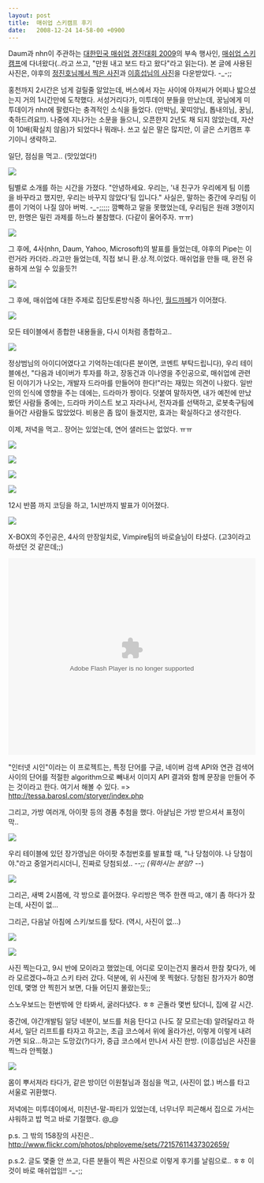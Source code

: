 ```yaml
---
layout: post
title:  매쉬업 스키캠프 후기
date:   2008-12-24 14-58-00 +0900
---
```

Daum과 nhn이 주관하는 [대한민국 매쉬업 경진대회 2009](http://mashupkorea.com/2009/)의 부속 행사인, [매쉬업 스키캠프](http://mashupkorea.org/79)에 다녀왔다(..라고 쓰고, "만원 내고 보드 타고 왔다"라고 읽는다). 본 글에 사용된 사진은, 야후의 [정진호님께서 찍은 사진](http://www.flickr.com/photos/phploveme/sets/72157611437302659/)과 [이흥섭님의 사진](http://flickr.com/photos/heungsub/)을 다운받았다. -_-;;

홍천까지 2시간은 넘게 걸릴줄 알았는데, 버스에서 자는 사이에 아저씨가 어찌나 밟으셨는지 거의 1시간만에 도착했다. 서성거리다가, 미투데이 분들을 만났는데, 꿍님에게 미투데이가 nhn에 팔렸다는 충격적인 소식을 들었다. (만박님, 꽃띠앙님, 톱내의님, 꿍님, 축하드려요!!). 나중에 지나가는 소문을 들으니, 오픈한지 2년도 채 되지 않았는데, 자산이 10배(확실치 않음)가 되었다나 뭐래나. 쓰고 싶은 말은 많지만, 이 글은 스키캠프 후기이니 생략하고.

일단, 점심을 먹고.. (맛있었다!)

![](/images/m9knbegM0s1qajt8r.jpg)

팀별로 소개를 하는 시간을 가졌다. "안녕하세요. 우리는, '내 친구가 우리에게 팀 이름을 바꾸라고 했지만, 우리는 바꾸지 않았다'팀 입니다." 사실은, 말하는 중간에 우리팀 이름이 기억이 나질 않아 버벅. -_-;;;;; 깜빡하고 말을 못했었는데, 우리팀은 원래 3명이지만, 한명은 밀린 과제를 하느라 불참했다. (다같이 울어주자. ㅠㅠ)

![](/images/m9knbnusbT1qajt8r.jpg)

그 후에, 4사(nhn, Daum, Yahoo, Microsoft)의 발표를 들었는데, 야후의 Pipe는 이런거라 카더라..라고만 들었는데, 직접 보니 환.상.적.이었다. 매쉬업을 만들 때, 완전 유용하게 쓰일 수 있을듯?!

![](/images/m9knbrdCmP1qajt8r.jpg)

그 후에, 매쉬업에 대한 주제로 집단토론방식중 하나인, [월드까페](http://yuzi.egloos.com/1783326)가 이어졌다.

![](/images/m9knbxCfrp1qajt8r.jpg)

모든 테이블에서 종합한 내용들을, 다시 이처럼 종합하고..

![](/images/m9knc2UNPz1qajt8r.jpg)

정상범님의 아이디어였다고 기억하는데(다른 분이면, 코멘트 부탁드립니다), 우리 테이블에선, "다음과 네이버가 투자를 하고, 장동건과 이나영을 주인공으로, 매쉬업에 관련된 이야기가 나오는, 개발자 드라마를 만들어야 한다!"라는 재밌는 의견이 나왔다. 일반인의 인식에 영향을 주는 데에는, 드라마가 짱이다. 덧붙여 말하자면, 내가 예전에 만났봤던 사람들 중에는, 드라마 카이스트 보고 자라나서, 전자과를 선택하고, 로봇축구팀에 들어간 사람들도 많았었다. 비용은 좀 많이 들겠지만, 효과는 확실하다고 생각한다.

이제, 저녁을 먹고.. 장어는 있었는데, 연어 샐러드는 없었다. ㅠㅠ

![](/images/m9knc7qAAG1qajt8r.jpg)

![](/images/m9kncdNj171qajt8r.jpg)

![](/images/m9kncm1du61qajt8r.jpg)

![](/images/m9kncqYN3r1qajt8r.jpg)

12시 반쯤 까지 코딩을 하고, 1시반까지 발표가 이어졌다.

![](/images/m9kncxxo5n1qajt8r.jpg)

X-BOX의 주인공은, 4사의 만장일치로, Vimpire팀의 바로슬님이 타셨다. (고3이라고 하셨던 것 같은데;;)

<div class="wlWriterEditableSmartContent" id="scid:5737277B-5D6D-4f48-ABFC-DD9C333F4C5D:e6abe4f9-87db-4bd2-8d25-05d7edd879d5" style="padding-right: 0px; display: inline; padding-left: 0px; float: none; padding-bottom: 0px; margin: 0px; padding-top: 0px"><div><embed src="http://flvs.daum.net/flvPlayer.swf?vid=9foQCULd754$" width="502px" height="399px" allowScriptAccess="always" type="application/x-shockwave-flash" allowFullScreen="true" bgcolor="#000000"></embed></div></div>

"인터넷 시인"이라는 이 프로젝트는, 특정 단어를 구글, 네이버 검색 API와 연관 검색어 사이의 단어를 적절한 algorithm으로 빼내서 이미지 API 결과와 함께 문장을 만들어 주는 것이라고 한다. 여기서 해볼 수 있다. => http://tessa.barosl.com/storyer/index.php

그리고, 가방 여러개, 아이팟 등의 경품 추첨을 했다. 아샬님은 가방 받으셔서 표정이 막..

![](/images/m9knd6Vvpk1qajt8r.jpg)

우리 테이블에 있던 장가영님은 아이팟 추첨번호를 발표할 때, "나 당첨이야. 나 당첨이야."라고 중얼거리시더니, 진짜로 당첨되셨.. -_-;; (뭐하시는 분임? -_-)

![](/images/m9kndb04F21qajt8r.jpg)

그리곤, 새벽 2시쯤에, 각 방으로 흩어졌다. 우리방은 맥주 한캔 따고, 얘기 좀 하다가 잤는데, 사진이 없...

그리곤, 다음날 아침에 스키/보드를 탔다. (역시, 사진이 없...)

![](/images/m9kndh19bd1qajt8r.jpg)

![](/images/m9kndl7ECK1qajt8r.jpg)

사진 찍는다고, 9시 반에 모이라고 했었는데, 어디로 모이는건지 몰라서 한참 찾다가, 에라 모르겠다~하고 스키 타러 갔다. 덕분에, 위 사진에 못 찍혔다. 당첨된 참가자가 80명인데, 몇명 안 찍힌거 보면, 다들 어딘지 몰랐는듯;;

스노우보드는 한번밖에 안 타봐서, 굴러다녔다. ㅎㅎ 곤돌라 몇번 탔더니, 집에 갈 시간.

중간에, 야간개발팀 일당 네분이, 보드를 처음 탄다고 (나도 잘 모르는데) 알려달라고 하셔서, 일단 리프트를 타자고 하고는, 초급 코스에서 위에 올라가선, 이렇게 이렇게 내려가면 되요...하고는 도망갔(?)다가, 중급 코스에서 만나서 사진 한방. (이흥섭님은 사진을 찍느라 안찍혔.)

![](/images/m9kndsZQAa1qajt8r.jpg)

몸이 뿌서져라 타다가, 같은 방이던 이원철님과 점심을 먹고, (사진이 없.) 버스를 타고 서울로 귀환했다.

저녁에는 미투데이에서, 미친년-말-파티가 있었는데, 너무너무 피곤해서 집으로 가서는 샤워하고 밥 먹고 바로 기절했다. @_@

p.s. 그 밖의 158장의 사진은.. http://www.flickr.com/photos/phploveme/sets/72157611437302659/

p.s.2.   글도 몇줄 안 쓰고, 다른 분들이 찍은 사진으로 이렇게 후기를 날림으로.. ㅎㅎ 이것이 바로 매쉬업임!! -_-;;
